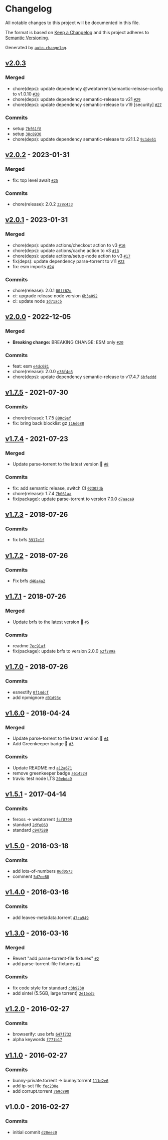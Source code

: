 # Changelog

All notable changes to this project will be documented in this file.

The format is based on [Keep a Changelog](https://keepachangelog.com/en/1.0.0/)
and this project adheres to [Semantic Versioning](https://semver.org/spec/v2.0.0.html).

Generated by [`auto-changelog`](https://github.com/CookPete/auto-changelog).

## [v2.0.3](https://github.com/substrate-system/webtorrent-fixtures/compare/v2.0.2...v2.0.3)

### Merged

- chore(deps): update dependency @webtorrent/semantic-release-config to v1.0.10 [`#30`](https://github.com/substrate-system/webtorrent-fixtures/pull/30)
- chore(deps): update dependency semantic-release to v21 [`#29`](https://github.com/substrate-system/webtorrent-fixtures/pull/29)
- chore(deps): update dependency semantic-release to v19 [security] [`#27`](https://github.com/substrate-system/webtorrent-fixtures/pull/27)

### Commits

- setup [`7bf61f8`](https://github.com/substrate-system/webtorrent-fixtures/commit/7bf61f878954227b73cb30868efb433e698bf620)
- setup [`38c8930`](https://github.com/substrate-system/webtorrent-fixtures/commit/38c8930fb98cb427fd650d73b22634d144507576)
- chore(deps): update dependency semantic-release to v21.1.2 [`9c1de51`](https://github.com/substrate-system/webtorrent-fixtures/commit/9c1de519d00808313bf20bfb626161b404002e4b)

## [v2.0.2](https://github.com/substrate-system/webtorrent-fixtures/compare/v2.0.1...v2.0.2) - 2023-01-31

### Merged

- fix: top level await [`#25`](https://github.com/substrate-system/webtorrent-fixtures/pull/25)

### Commits

- chore(release): 2.0.2 [`328c433`](https://github.com/substrate-system/webtorrent-fixtures/commit/328c433077581100e124e533cb3bd5ab8e067992)

## [v2.0.1](https://github.com/substrate-system/webtorrent-fixtures/compare/v2.0.0...v2.0.1) - 2023-01-31

### Merged

- chore(deps): update actions/checkout action to v3 [`#16`](https://github.com/substrate-system/webtorrent-fixtures/pull/16)
- chore(deps): update actions/cache action to v3 [`#18`](https://github.com/substrate-system/webtorrent-fixtures/pull/18)
- chore(deps): update actions/setup-node action to v3 [`#17`](https://github.com/substrate-system/webtorrent-fixtures/pull/17)
- fix(deps): update dependency parse-torrent to v11 [`#23`](https://github.com/substrate-system/webtorrent-fixtures/pull/23)
- fix: esm imports [`#24`](https://github.com/substrate-system/webtorrent-fixtures/pull/24)

### Commits

- chore(release): 2.0.1 [`00ff62d`](https://github.com/substrate-system/webtorrent-fixtures/commit/00ff62dc62b2ee78b9099771a662ed01309f50dd)
- ci: upgrade release node version [`6b3a092`](https://github.com/substrate-system/webtorrent-fixtures/commit/6b3a0923ea8ea3eb9d90f858d9163652fc43e117)
- ci: update node [`1d71acb`](https://github.com/substrate-system/webtorrent-fixtures/commit/1d71acb50d5435734e312bf5c647c01b37571690)

## [v2.0.0](https://github.com/substrate-system/webtorrent-fixtures/compare/v1.7.5...v2.0.0) - 2022-12-05

### Merged

- **Breaking change:** BREAKING CHANGE: ESM only [`#20`](https://github.com/substrate-system/webtorrent-fixtures/pull/20)

### Commits

- feat: esm [`e4dc681`](https://github.com/substrate-system/webtorrent-fixtures/commit/e4dc68159e346bae73ee67821ba2020f19a11989)
- chore(release): 2.0.0 [`e36f4e8`](https://github.com/substrate-system/webtorrent-fixtures/commit/e36f4e817964f997044552d988eb1d5fc561a87a)
- chore(deps): update dependency semantic-release to v17.4.7 [`6bfeddd`](https://github.com/substrate-system/webtorrent-fixtures/commit/6bfeddd3e12d034c3252f5c65e496f9d046a5c6f)

## [v1.7.5](https://github.com/substrate-system/webtorrent-fixtures/compare/v1.7.4...v1.7.5) - 2021-07-30

### Commits

- chore(release): 1.7.5 [`880c9ef`](https://github.com/substrate-system/webtorrent-fixtures/commit/880c9ef8b06b3c46d0d30c5eb2eb5dd211e01804)
- fix: bring back blocklist gz [`116d688`](https://github.com/substrate-system/webtorrent-fixtures/commit/116d688b58ba4f3ab4d312588b74334bb1e56e9b)

## [v1.7.4](https://github.com/substrate-system/webtorrent-fixtures/compare/v1.7.3...v1.7.4) - 2021-07-23

### Merged

- Update parse-torrent to the latest version 🚀 [`#8`](https://github.com/substrate-system/webtorrent-fixtures/pull/8)

### Commits

- fix: add semantic release, switch CI [`02302db`](https://github.com/substrate-system/webtorrent-fixtures/commit/02302dbafd530f2f16b2e4449ac1a4d4fb541952)
- chore(release): 1.7.4 [`7b061aa`](https://github.com/substrate-system/webtorrent-fixtures/commit/7b061aa20f6e6acf6772af30c5be74b8c8c57b20)
- fix(package): update parse-torrent to version 7.0.0 [`d7aace9`](https://github.com/substrate-system/webtorrent-fixtures/commit/d7aace9f4b816d2d0d25269cb9f7c4e028fd7ce2)

## [v1.7.3](https://github.com/substrate-system/webtorrent-fixtures/compare/v1.7.2...v1.7.3) - 2018-07-26

### Commits

- fix brfs [`3917e1f`](https://github.com/substrate-system/webtorrent-fixtures/commit/3917e1fb591f66dc7ea8d29b78c6b483b92bf5e3)

## [v1.7.2](https://github.com/substrate-system/webtorrent-fixtures/compare/v1.7.1...v1.7.2) - 2018-07-26

### Commits

- Fix brfs [`d46a4a2`](https://github.com/substrate-system/webtorrent-fixtures/commit/d46a4a24c338167a60f33722819d7e69dde890b4)

## [v1.7.1](https://github.com/substrate-system/webtorrent-fixtures/compare/v1.7.0...v1.7.1) - 2018-07-26

### Merged

- Update brfs to the latest version 🚀 [`#5`](https://github.com/substrate-system/webtorrent-fixtures/pull/5)

### Commits

- readme [`7ec91af`](https://github.com/substrate-system/webtorrent-fixtures/commit/7ec91afe81a341fc9f7af20e1c0a5fa32ab2c9db)
- fix(package): update brfs to version 2.0.0 [`62f289a`](https://github.com/substrate-system/webtorrent-fixtures/commit/62f289abef0f03d273b007aebe08366a66a81e0a)

## [v1.7.0](https://github.com/substrate-system/webtorrent-fixtures/compare/v1.6.0...v1.7.0) - 2018-07-26

### Commits

- esnextify [`0f14dcf`](https://github.com/substrate-system/webtorrent-fixtures/commit/0f14dcf83c3f5dd40c7a785cbc66fd8ead9ff92f)
- add npmignore [`d01d93c`](https://github.com/substrate-system/webtorrent-fixtures/commit/d01d93cf1805f1aa00448394098fc8f203655e68)

## [v1.6.0](https://github.com/substrate-system/webtorrent-fixtures/compare/v1.5.1...v1.6.0) - 2018-04-24

### Merged

- Update parse-torrent to the latest version 🚀 [`#4`](https://github.com/substrate-system/webtorrent-fixtures/pull/4)
- Add Greenkeeper badge 🌴 [`#3`](https://github.com/substrate-system/webtorrent-fixtures/pull/3)

### Commits

- Update README.md [`a12a671`](https://github.com/substrate-system/webtorrent-fixtures/commit/a12a671b2aa810893aea84573c2e5117e265252a)
- remove greenkeeper badge [`a614524`](https://github.com/substrate-system/webtorrent-fixtures/commit/a614524f2728dde69e7dc2e11cbf2d2fd1665a33)
- travis: test node LTS [`20ebda9`](https://github.com/substrate-system/webtorrent-fixtures/commit/20ebda94a5b19ca939414ef79640f1dd9039565f)

## [v1.5.1](https://github.com/substrate-system/webtorrent-fixtures/compare/v1.5.0...v1.5.1) - 2017-04-14

### Commits

- feross -&gt; webtorrent [`fcf8799`](https://github.com/substrate-system/webtorrent-fixtures/commit/fcf87999f0c6e32d9361159e5940e1bdcc6cc681)
- standard [`2dfe063`](https://github.com/substrate-system/webtorrent-fixtures/commit/2dfe0636c46ade57c08e04e1bf587a7493edc5b2)
- standard [`c947589`](https://github.com/substrate-system/webtorrent-fixtures/commit/c947589a0771792515a1224291b80be13cafade2)

## [v1.5.0](https://github.com/substrate-system/webtorrent-fixtures/compare/v1.4.0...v1.5.0) - 2016-03-18

### Commits

- add lots-of-numbers [`86d0573`](https://github.com/substrate-system/webtorrent-fixtures/commit/86d0573d128b7efec5c0ddafed956ce2f7dc4c9b)
- comment [`5d7ee80`](https://github.com/substrate-system/webtorrent-fixtures/commit/5d7ee804c12e6ec42f9f3ba8a40fd47b135b7d58)

## [v1.4.0](https://github.com/substrate-system/webtorrent-fixtures/compare/v1.3.0...v1.4.0) - 2016-03-16

### Commits

- add leaves-metadata.torrent [`47ca949`](https://github.com/substrate-system/webtorrent-fixtures/commit/47ca94974806c20a7e73ab15acc8cdbed38a4a2b)

## [v1.3.0](https://github.com/substrate-system/webtorrent-fixtures/compare/v1.2.0...v1.3.0) - 2016-03-16

### Merged

- Revert "add parse-torrent-file fixtures" [`#2`](https://github.com/substrate-system/webtorrent-fixtures/pull/2)
- add parse-torrent-file fixtures [`#1`](https://github.com/substrate-system/webtorrent-fixtures/pull/1)

### Commits

- fix code style for standard [`c3b9230`](https://github.com/substrate-system/webtorrent-fixtures/commit/c3b923033ae2194e60e31a24fe0e38feac6a99d7)
- add sintel (5.5GB, large torrent) [`2e16cd5`](https://github.com/substrate-system/webtorrent-fixtures/commit/2e16cd5332defddb07dc0f6cb80a0564929ae42e)

## [v1.2.0](https://github.com/substrate-system/webtorrent-fixtures/compare/v1.1.0...v1.2.0) - 2016-02-27

### Commits

- browserify: use brfs [`647f732`](https://github.com/substrate-system/webtorrent-fixtures/commit/647f7322253bbdf9c92007c4a2d9c1feec25e3bd)
- alpha keywords [`f771b17`](https://github.com/substrate-system/webtorrent-fixtures/commit/f771b1746ee8d021f2fc75edff932fc2302b2b5f)

## [v1.1.0](https://github.com/substrate-system/webtorrent-fixtures/compare/v1.0.0...v1.1.0) - 2016-02-27

### Commits

- bunny-private.torrent -&gt; bunny.torrent [`111d2e6`](https://github.com/substrate-system/webtorrent-fixtures/commit/111d2e6e5bda78b554bacb87bbcb7102b991a839)
- add ip-set file [`fec230e`](https://github.com/substrate-system/webtorrent-fixtures/commit/fec230eba0f0578100c423508077e626f18cac2d)
- add corrupt.torrent [`769c890`](https://github.com/substrate-system/webtorrent-fixtures/commit/769c890665d5bdf72c396c80b00e6d31b9aa62d1)

## v1.0.0 - 2016-02-27

### Commits

- initial commit [`d20eec0`](https://github.com/substrate-system/webtorrent-fixtures/commit/d20eec0ae19a18b088cf7b221ff70bb9f840c226)
